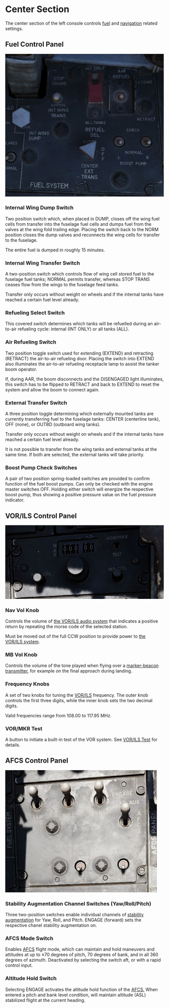 # Center Section

The center section of the left console
controls [fuel](../../../systems/engines_and_fuel_systems/fuel_system.md)
and [navigation](../../../systems/nav_com/overview.md) related settings.

## Fuel Control Panel

![Fuel Control Panel](../../../img/pilot_fuel_panel.jpg)

### Internal Wing Dump Switch

Two position switch which, when placed in DUMP, closes off the wing fuel cells
from transfer into the fuselage fuel cells and dumps fuel from the valves at the
wing fold trailing edge. Placing the switch back to the NORM position closes the
dump valves and reconnects the wing cells for transfer to the fuselage.

The entire fuel is dumped in roughly 15 minutes.

### Internal Wing Transfer Switch

A two-position switch which controls flow of wing cell stored fuel to the
fuselage fuel tanks; NORMAL permits transfer, whereas STOP TRANS ceases flow
from the wings to the fuselage feed tanks.

Transfer only occurs without weight on wheels and if the internal tanks have
reached a certain fuel level already.

### Refueling Select Switch

This covered switch determines which tanks will be refuelled during an air-to-air refueling cycle:
internal (INT ONLY) or all tanks (ALL).

### Air Refueling Switch

Two position toggle switch used for extending (EXTEND) and retracting (RETRACT)
the air-to-air refueling door. Placing the switch into EXTEND also illuminates the
air-to-air refueling receptacle lamp to assist the tanker boom operator.

If, during AAR, the boom disconnects and the DISENGAGED light illuminates, this
switch has to be flipped to RETRACT and back to EXTEND to reset the system and
allow the boom to connect again.

### External Transfer Switch

A three position toggle determining which externally mounted tanks are currently
transferring fuel to the fuselage tanks: CENTER (centerline tank), OFF (none),
or OUTBD (outboard wing tanks).

Transfer only occurs without weight on wheels and if the internal tanks have
reached a certain fuel level already.

It is not possible to transfer from the wing tanks and external tanks at the
same time. If both are selected, the external tanks will take priority.

### Boost Pump Check Switches

A pair of two position spring-loaded switches are provided to confirm function
of the fuel boost pumps. Can only be checked with the engine master switches
OFF. Holding either switch will energize the respective boost pump, thus showing
a positive pressure value on the fuel pressure indicator.

## VOR/ILS Control Panel

![VOR/ILS Panel](../../../img/VORILSCntl.jpg)

### Nav Vol Knob

Controls the volume of [the VOR/ILS audio system](../../../systems/nav_com/vor_ils.md) that
indicates a positive return by repeating the morse code of the selected station.

Must be moved out of the full CCW position to provide power to [the VOR/ILS
system](../../../systems/nav_com/vor_ils.md).

### MB Vol Knob

Controls the volume of the tone played when flying over a [marker-beacon
transmitter](../../../systems/nav_com/vor_ils.md), for example on the final approach during landing.

### Frequency Knobs

A set of two knobs for tuning the [VOR/ILS](../../../systems/nav_com/vor_ils.md) frequency. The
outer knob controls the first three digits, while the inner knob sets the two decimal digits.

Valid frequencies range from 108.00 to 117.95 MHz.

### VOR/MKR Test

A button to initiate a built-in test of the VOR system.
See [VOR/ILS Test](../../../procedures/bit_tests/navigation_tests.md#vorils-test) for details.

## AFCS Control Panel

![AFCSPan](../../../img/AFCSPan.jpg)

### Stability Augmentation Channel Switches (Yaw/Roll/Pitch)

Three two-position switches enable individual channels
of [stability augmentation](../../../systems/flight_controls_gear/flight_controls.md#stability-augmentation-system)
for Yaw, Roll, and Pitch. ENGAGE (forward) sets the respective chanel stability
augmentation on.

### AFCS Mode Switch

Enables [AFCS](../../../systems/flight_controls_gear/flight_controls.md#auotmatic-flight-control-system-afcs)
flight mode, which can maintain and hold maneuvers and attitudes at up to ±70 degrees of pitch, 70
degrees of bank, and in all 360 degrees of azimuth. Deactivated by selecting the switch aft, or with
a rapid control input.

### Altitude Hold Switch

Selecting ENGAGE activates the altitude hold function of
the [AFCS.](../../../systems/flight_controls_gear/flight_controls.md#auotmatic-flight-control-system-afcs)
When entered a pitch and bank level condition, will maintain altitude (ASL) stabilized
flight at the current heading.
